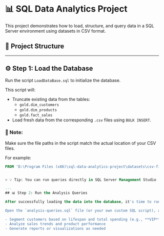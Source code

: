 # 📊 SQL Data Analytics Project

This project demonstrates how to load, structure, and query data in a SQL Server environment using datasets in CSV format.

## 📁 Project Structure

---

## ⚙️ Step 1: Load the Database

Run the script `LoadDataBase.sql` to initialize the database.

This script will:

- Truncate existing data from the tables:
  - `gold.dim_customers`
  - `gold.dim_products`
  - `gold.fact_sales`
- Load fresh data from the corresponding `.csv` files using `BULK INSERT`.

### 📌 Note:
Make sure the file paths in the script match the actual location of your CSV files.

For example:
```sql
FROM 'D:\Program Files (x86)\sql-data-analytics-project\datasets\csv-files\gold.dim_customers.csv'


> 💡 Tip: You can run queries directly in SQL Server Management Studio (SSMS), Azure Data Studio, or any SQL client of your choice.

---
## 📊 Step 2: Run the Analysis Queries

After successfully loading the data into the database, it's time to run the analytical queries and explore insights!

Open the `analysis-queries.sql` file (or your own custom SQL script), and execute the queries to:

- Segment customers based on lifespan and total spending (e.g., **VIP**, **Regular**, **New**)
- Analyze sales trends and product performance
- Generate reports or visualizations as needed
